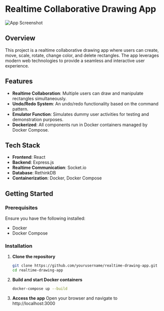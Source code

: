 # Realtime Collaborative Drawing App

![App Screenshot](link-to-screenshot.png)

## Overview

This project is a realtime collaborative drawing app where users can create, move, scale, rotate, change color, and delete rectangles. The app leverages modern web technologies to provide a seamless and interactive user experience.

## Features

- **Realtime Collaboration**: Multiple users can draw and manipulate rectangles simultaneously.
- **Undo/Redo System**: An undo/redo functionality based on the command pattern.
- **Emulator Function**: Simulates dummy user activities for testing and demonstration purposes.
- **Dockerized**: All components run in Docker containers managed by Docker Compose.

## Tech Stack

- **Frontend**: React
- **Backend**: Express.js
- **Realtime Communication**: Socket.io
- **Database**: RethinkDB
- **Containerization**: Docker, Docker Compose

## Getting Started

### Prerequisites

Ensure you have the following installed:

- Docker
- Docker Compose

### Installation

1. **Clone the repository**
   ```bash
   git clone https://github.com/yourusername/realtime-drawing-app.git
   cd realtime-drawing-app

2. **Build and start Docker containers**
   ```bash
   docker-compose up --build

3. **Access the app**
   Open your browser and navigate to http://localhost:3000
